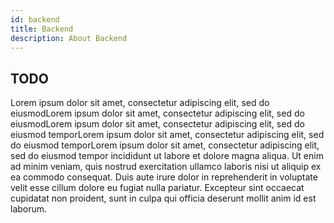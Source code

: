 ```yaml
---
id: backend
title: Backend
description: About Backend
---
```


## TODO

Lorem ipsum dolor sit amet, consectetur adipiscing elit, sed do eiusmodLorem
ipsum dolor sit amet, consectetur adipiscing elit, sed do eiusmodLorem ipsum
dolor sit amet, consectetur adipiscing elit, sed do eiusmod temporLorem ipsum
dolor sit amet, consectetur adipiscing elit, sed do eiusmod temporLorem ipsum
dolor sit amet, consectetur adipiscing elit, sed do eiusmod tempor incididunt ut
labore et dolore magna aliqua. Ut enim ad minim veniam, quis nostrud
exercitation ullamco laboris nisi ut aliquip ex ea commodo consequat. Duis aute
irure dolor in reprehenderit in voluptate velit esse cillum dolore eu fugiat
nulla pariatur. Excepteur sint occaecat cupidatat non proident, sunt in culpa
qui officia deserunt mollit anim id est laborum.
